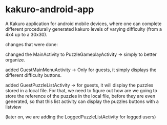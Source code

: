 # kakuro-android-app
A Kakuro application for android mobile devices, where one can complete different procedurally generated kakuro levels of varying difficulty (from a 4x4 up to a 30x30).

changes that were done:

changed the MainActivity to PuzzleGameplayActivity -> simply to better organize.

added GuestMainMenuActivity -> Only for guests, it simply displays the different difficulty buttons.

added GuestPuzzleListActivity -> for guests, it will display the puzzles stored in a local file. For that,
we need to figure out how are we going to store the reference of the puzzles in the local file, before they are 
even generated, so that this list activity can display the puzzles buttons with a listview

(later on, we are adding the LoggedPuzzleListActivity for logged users)